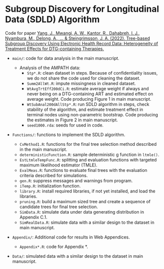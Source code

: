 # Subgroup Discovery for Longitudinal Data (SDLD) Algorithm

Code for paper [Yang, J., Mwangi, A. W., Kantor, R., Dahabreh, I. J., Nyambura, M., Delong, A., ... & Steingrimsson, J. A. (2022). Tree-based Subgroup Discovery Using Electronic Health Record Data: Heterogeneity of Treatment Effects for DTG-containing Therapies.](https://arxiv.org/abs/2208.14329)

* `main/`: code for data analysis in the main manuscript.
  * Analysis of the AMPATH data:
    + `Stp*.R`: clean dataset in steps. Because of confidentiality issues, we do not share the code used for cleaning the dataset.
    + `Summ2AllWt.R`: impute missingness in cleaned dataset.
    + `WtAvgTrtEff200dCi.R`: estimate average weight if always and never being on a DTG-containing ART and estimated effect on average weight. Code producing Figure 1 in main manuscript.
    + `WtSubAnal200dAllStp*.R`: run SDLD algorithm in steps, check stability of the algorithm, and estimate treatment effect in terminal nodes using non-parametric bootstrap. Code producing the estimates in Figure 2 in main manuscript. 
    + `seed1000.rda`: seeds for used in code.
    
* `Functions/`: functions to implement the SDLD algorithm.
  + `CvMethod1.R`: functions for the final tree selection method described in the main manuscript. 
  + `deterministicFunction.R`: sample deterministic g function in `ltmle()`. 
  + `EstLtmleTempFunc.R`: splitting and evaluation functions with targeted maximum likelihood estimator (TMLE). 
  + `EvalMeas.R`: functions to evaluate final trees with the evaluation criteria described for simulations.
  + `gen.R`: suppress messages and warnings from program. 
  + `iTemp.R`: initialization function.
  + `library.R`: install required libraries, if not yet installed, and load the libraries.
  + `pruning.R`: build a maximum sized tree and create a sequence of candidate trees for final tree selection.
  + `SimData.R`: simulate data under data generating distribution in Appendix C.1.
  + `SimRealData.R`: simulate data with a similar design to the dataset in main manuscript.

* `Appendix/`: Additional code for results in Web Appendices.  
  + `Appendix*.R`: code for Appendix *.

* `Data/`: simulated data with a similar design to the dataset in main manuscript.
  